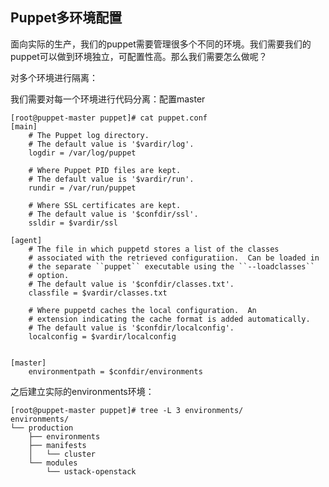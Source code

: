 ## Puppet多环境配置

面向实际的生产，我们的puppet需要管理很多个不同的环境。我们需要我们的puppet可以做到环境独立，可配置性高。那么我们需要怎么做呢？

对多个环境进行隔离：

我们需要对每一个环境进行代码分离：配置master

    [root@puppet-master puppet]# cat puppet.conf
    [main]
        # The Puppet log directory.
        # The default value is '$vardir/log'.
        logdir = /var/log/puppet

        # Where Puppet PID files are kept.
        # The default value is '$vardir/run'.
        rundir = /var/run/puppet

        # Where SSL certificates are kept.
        # The default value is '$confdir/ssl'.
        ssldir = $vardir/ssl

    [agent]
        # The file in which puppetd stores a list of the classes
        # associated with the retrieved configuratiion.  Can be loaded in
        # the separate ``puppet`` executable using the ``--loadclasses``
        # option.
        # The default value is '$confdir/classes.txt'.
        classfile = $vardir/classes.txt

        # Where puppetd caches the local configuration.  An
        # extension indicating the cache format is added automatically.
        # The default value is '$confdir/localconfig'.
        localconfig = $vardir/localconfig


    [master]
        environmentpath = $confdir/environments

之后建立实际的environments环境：

```
[root@puppet-master puppet]# tree -L 3 environments/
environments/
└── production
    ├── environments
    ├── manifests
    │   └── cluster
    └── modules
        └── ustack-openstack
```



